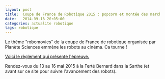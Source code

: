 ```yaml
---
layout: post
title:  Coupe de France de Robotique 2015 : popcorn et montée des marches
date:   2014-09-13 20:05:00
categories: actualite robotique
tags: robotique
---
```


Le thème "robomovies" de la coupe de France de robotique organisée par Planète Sciences emmène les robots au cinéma.
Ca tourne !

[Voici le règlement qui présente l'épreuve.](http://www.planete-sciences.org/robot/index.php?section=pages&pageid=125)


Rendez-vous du 13 au 16 mai 2015 à la Ferté Bernard dans la Sarthe (et avant sur ce site pour suivre l'avancement des robots).
